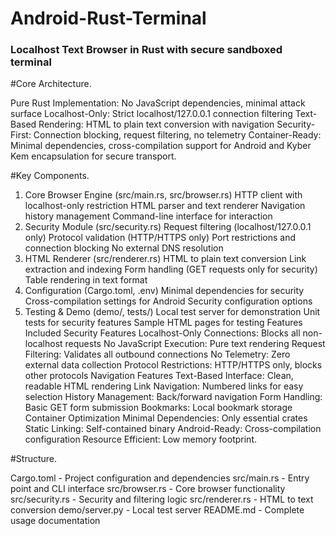 # Android-Rust-Terminal



### Localhost Text Browser in Rust with secure sandboxed terminal 


#Core Architecture.

Pure Rust Implementation: No JavaScript dependencies, minimal attack surface
Localhost-Only: Strict localhost/127.0.0.1 connection filtering
Text-Based Rendering: HTML to plain text conversion with navigation
Security-First: Connection blocking, request filtering, no telemetry
Container-Ready: Minimal dependencies, cross-compilation support for Android and Kyber Kem encapsulation for secure transport.

#Key Components.

1. Core Browser Engine (src/main.rs, src/browser.rs)
HTTP client with localhost-only restriction
HTML parser and text renderer
Navigation history management
Command-line interface for interaction
2. Security Module (src/security.rs)
Request filtering (localhost/127.0.0.1 only)
Protocol validation (HTTP/HTTPS only)
Port restrictions and connection blocking
No external DNS resolution
3. HTML Renderer (src/renderer.rs)
HTML to plain text conversion
Link extraction and indexing
Form handling (GET requests only for security)
Table rendering in text format
4. Configuration (Cargo.toml, .env)
Minimal dependencies for security
Cross-compilation settings for Android
Security configuration options
5. Testing & Demo (demo/, tests/)
Local test server for demonstration
Unit tests for security features
Sample HTML pages for testing
Features Included
Security Features
Localhost-Only Connections: Blocks all non-localhost requests
No JavaScript Execution: Pure text rendering
Request Filtering: Validates all outbound connections
No Telemetry: Zero external data collection
Protocol Restrictions: HTTP/HTTPS only, blocks other protocols
Navigation Features
Text-Based Interface: Clean, readable HTML rendering
Link Navigation: Numbered links for easy selection
History Management: Back/forward navigation
Form Handling: Basic GET form submission
Bookmarks: Local bookmark storage
Container Optimization
Minimal Dependencies: Only essential crates
Static Linking: Self-contained binary
Android-Ready: Cross-compilation configuration
Resource Efficient: Low memory footprint.

#Structure.

Cargo.toml - Project configuration and dependencies
src/main.rs - Entry point and CLI interface
src/browser.rs - Core browser functionality
src/security.rs - Security and filtering logic
src/renderer.rs - HTML to text conversion
demo/server.py - Local test server
README.md - Complete usage documentation

